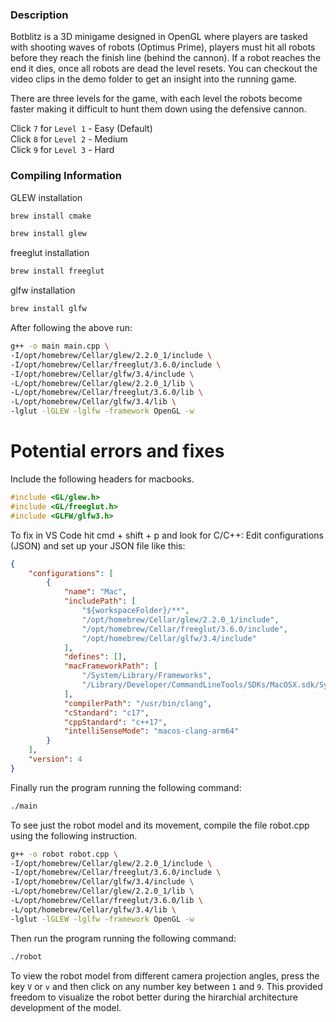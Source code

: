 ### Description

Botblitz is a 3D minigame designed in OpenGL where players are tasked with shooting waves of robots (Optimus Prime), players must hit all robots before they reach the finish line (behind the cannon). If a robot reaches the end it dies, once all robots are dead the level resets. You can checkout the video clips in the demo folder to get an insight into the running game.

There are three levels for the game, with each level the robots become faster making it difficult to hunt them down using the defensive cannon.

Click `7` for `Level 1` - Easy (Default)  
Click `8` for `Level 2` - Medium  
Click `9` for `Level 3` - Hard

### Compiling Information

GLEW installation

```bash
brew install cmake
```

```bash
brew install glew
```

freeglut installation

```bash
brew install freeglut
```

glfw installation

```bash
brew install glfw
```

After following the above run:

```bash
g++ -o main main.cpp \
-I/opt/homebrew/Cellar/glew/2.2.0_1/include \
-I/opt/homebrew/Cellar/freeglut/3.6.0/include \
-I/opt/homebrew/Cellar/glfw/3.4/include \
-L/opt/homebrew/Cellar/glew/2.2.0_1/lib \
-L/opt/homebrew/Cellar/freeglut/3.6.0/lib \
-L/opt/homebrew/Cellar/glfw/3.4/lib \
-lglut -lGLEW -lglfw -framework OpenGL -w
```

# Potential errors and fixes

Include the following headers for macbooks.

```cpp
#include <GL/glew.h>
#include <GL/freeglut.h>
#include <GLFW/glfw3.h>
```

To fix in VS Code hit cmd + shift + p and look for C/C++: Edit configurations (JSON) and set up your JSON file like this:

```json
{
    "configurations": [
        {
            "name": "Mac",
            "includePath": [
                "${workspaceFolder}/**",
                "/opt/homebrew/Cellar/glew/2.2.0_1/include",
                "/opt/homebrew/Cellar/freeglut/3.6.0/include",
                "/opt/homebrew/Cellar/glfw/3.4/include"
            ],
            "defines": [],
            "macFrameworkPath": [
                "/System/Library/Frameworks",
                "/Library/Developer/CommandLineTools/SDKs/MacOSX.sdk/System/Library/Frameworks"
            ],
            "compilerPath": "/usr/bin/clang",
            "cStandard": "c17",
            "cppStandard": "c++17",
            "intelliSenseMode": "macos-clang-arm64"
        }
    ],
    "version": 4
}
```

Finally run the program running the following command:

```bash
./main
```

To see just the robot model and its movement, compile the file robot.cpp using the following instruction.


```bash
g++ -o robot robot.cpp \
-I/opt/homebrew/Cellar/glew/2.2.0_1/include \
-I/opt/homebrew/Cellar/freeglut/3.6.0/include \
-I/opt/homebrew/Cellar/glfw/3.4/include \
-L/opt/homebrew/Cellar/glew/2.2.0_1/lib \
-L/opt/homebrew/Cellar/freeglut/3.6.0/lib \
-L/opt/homebrew/Cellar/glfw/3.4/lib \
-lglut -lGLEW -lglfw -framework OpenGL -w
```

Then run the program running the following command:

```bash
./robot
```

To view the robot model from different camera projection angles, press the key `V` or `v` and then click on any number key between `1` and `9`. This provided freedom to visualize the robot better during the hirarchial architecture development of the model.
